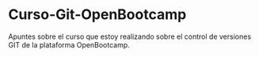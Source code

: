 # Curso-Git-OpenBootcamp

Apuntes sobre el curso que estoy realizando sobre el control de versiones GIT de la plataforma OpenBootcamp.
